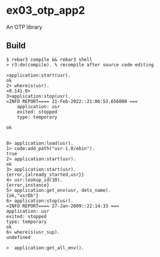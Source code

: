 ex03_otp_app2
=====


An OTP library

Build
-----

    $ rebar3 compile && rebar3 shell
	> r3:do(compile). % recompile after source code editing
	
```
>application:start(usr).
ok
2> whereis(usr).
<0.141.0>
3>application:stop(usr).
=INFO REPORT==== 21-Feb-2022::21:06:53.656000 ===
    application: usr
    exited: stopped
    type: temporary

ok
```	

```

0> application:load(usr).
1> code:add_path("usr-1.0/ebin").
true
2> application:start(usr).
ok
3> application:start(usr).
{error,{already_started,usr}}
4> usr:lookup_id(10).
{error,instance}
5> application:get_env(usr, dets_name).
{ok,"usrDb"}
6> application:stop(usr).
=INFO REPORT==== 27-Jan-2009::22:14:33 ===
application: usr
exited: stopped
type: temporary
ok
6> whereis(usr_sup).
undefined

>  application:get_all_env().
```